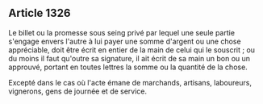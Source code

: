 Article 1326
----
Le billet ou la promesse sous seing privé par lequel une seule partie s'engage
envers l'autre à lui payer une somme d'argent ou une chose appréciable, doit
être écrit en entier de la main de celui qui le souscrit ; ou du moins il faut
qu'outre sa signature, il ait écrit de sa main un bon ou un approuvé, portant en
toutes lettres la somme ou la quantité de la chose.

Excepté dans le cas où l'acte émane de marchands, artisans, laboureurs,
vignerons, gens de journée et de service.
